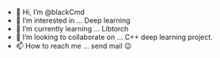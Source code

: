 - 👋 Hi, I’m @blackCmd
- 👀 I’m interested in ... Deep learning
- 🌱 I’m currently learning ... Libtorch
- 💞️ I’m looking to collaborate on ... C++ deep learning project.
- 📫 How to reach me ... send mail 😉

<!---
blackCmd/blackCmd is a ✨ special ✨ repository because its `README.md` (this file) appears on your GitHub profile.
You can click the Preview link to take a look at your changes.
--->
